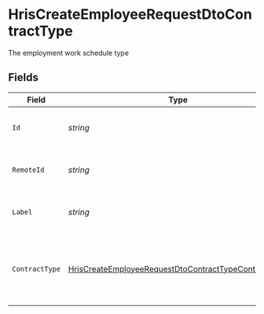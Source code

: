 # HrisCreateEmployeeRequestDtoContractType

The employment work schedule type


## Fields

| Field                                                                                                                                   | Type                                                                                                                                    | Required                                                                                                                                | Description                                                                                                                             | Example                                                                                                                                 |
| --------------------------------------------------------------------------------------------------------------------------------------- | --------------------------------------------------------------------------------------------------------------------------------------- | --------------------------------------------------------------------------------------------------------------------------------------- | --------------------------------------------------------------------------------------------------------------------------------------- | --------------------------------------------------------------------------------------------------------------------------------------- |
| `Id`                                                                                                                                    | *string*                                                                                                                                | :heavy_minus_sign:                                                                                                                      | Unique identifier                                                                                                                       | 8187e5da-dc77-475e-9949-af0f1fa4e4e3                                                                                                    |
| `RemoteId`                                                                                                                              | *string*                                                                                                                                | :heavy_minus_sign:                                                                                                                      | Provider's unique identifier                                                                                                            | 8187e5da-dc77-475e-9949-af0f1fa4e4e3                                                                                                    |
| `Label`                                                                                                                                 | *string*                                                                                                                                | :heavy_minus_sign:                                                                                                                      | The label of the employment type                                                                                                        | Full-Time                                                                                                                               |
| `ContractType`                                                                                                                          | [HrisCreateEmployeeRequestDtoContractTypeContractType](../../Models/Components/HrisCreateEmployeeRequestDtoContractTypeContractType.md) | :heavy_minus_sign:                                                                                                                      | The employment work schedule type (e.g., full-time, part-time)                                                                          | full_time                                                                                                                               |